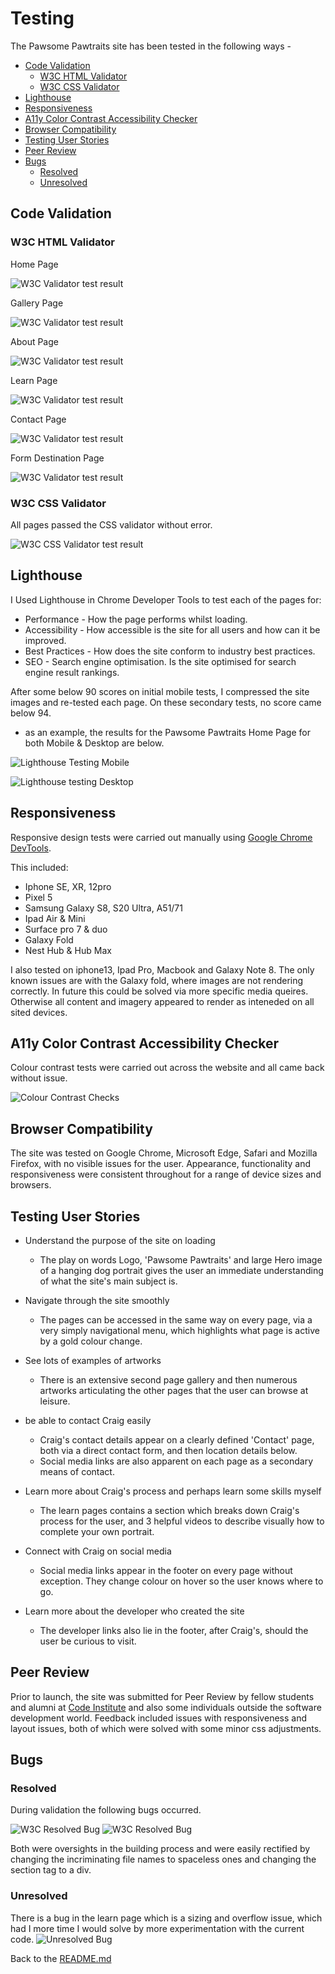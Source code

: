 # Testing 

The Pawsome Pawtraits site has been tested in the following ways -

- [Code Validation](#code-validation)
    - [W3C HTML Validator](#w3c-html-validator) 
    - [W3C CSS Validator](#w3c-css-validator)
- [Lighthouse](#lighthouse)
- [Responsiveness](#responsiveness)
- [A11y Color Contrast Accessibility Checker](#a11y-color-contrast-accessibility-checker)
- [Browser Compatibility](#browser-compatibility)
- [Testing User Stories](#testing-user-stories)
- [Peer Review](#peer-review)
- [Bugs](#bugs)
    - [Resolved](#resolved)
    - [Unresolved](#unresolved)


## Code Validation 

### W3C HTML Validator

Home Page

![W3C Validator test result](assets/readme-images/W3C/no-errors-small.png)

Gallery Page

![W3C Validator test result](assets/readme-images/W3C/no-errors-small.png)

About Page

![W3C Validator test result](assets/readme-images/W3C/no-errors-small.png)

Learn Page

![W3C Validator test result](assets/readme-images/W3C/no-errors-small.png)

Contact Page

![W3C Validator test result](assets/readme-images/W3C/no-errors-small.png)

Form Destination Page

![W3C Validator test result](assets/readme-images/W3C/no-errors-small.png)


### W3C CSS Validator 

All pages passed the CSS validator without error. 

![W3C CSS Validator test result](assets/readme-images/W3C-css/W3C-css-congrats.png)

## Lighthouse 

I Used Lighthouse in Chrome Developer Tools to test each of the pages for:

- Performance - How the page performs whilst loading.
- Accessibility - How accessible is the site for all users and how can it be improved.
- Best Practices - How does the site conform to industry best practices.
- SEO - Search engine optimisation. Is the site optimised for search engine result rankings.

After some below 90 scores on initial mobile tests, I compressed the site images and re-tested each page. On these secondary tests, no score came below 94.

- as an example, the results for the Pawsome Pawtraits Home Page for both Mobile & Desktop are below.

![Lighthouse Testing Mobile](assets/readme-images/lighthouse-mobile.png)

![Lighthouse testing Desktop](assets/readme-images/lighthouse-desktop.png)

## Responsiveness 

Responsive design tests were carried out manually using [Google Chrome DevTools](https://developer.chrome.com/docs/devtools/). 

This included:
- Iphone SE, XR, 12pro
- Pixel 5
- Samsung Galaxy S8, S20 Ultra, A51/71
- Ipad Air & Mini
- Surface pro 7 & duo
- Galaxy Fold
- Nest Hub & Hub Max

I also tested on iphone13, Ipad Pro, Macbook and Galaxy Note 8. The only known issues are with the Galaxy fold, where images are not rendering correctly. In future this could be solved via more specific media queires. Otherwise all content and imagery appeared to render as inteneded on all sited devices.


## A11y Color Contrast Accessibility Checker

Colour contrast tests were carried out across the website and all came back without issue. 

![Colour Contrast Checks](assets/readme-images/colour-contrast-example.png)

## Browser Compatibility

The site was tested on Google Chrome, Microsoft Edge, Safari and Mozilla Firefox, with no visible issues for the user. Appearance, functionality and responsiveness were consistent throughout for a range of device sizes and browsers.

## Testing User Stories 

- Understand the purpose of the site on loading

    - The play on words Logo, 'Pawsome Pawtraits' and large Hero image of a hanging dog portrait gives the user an immediate understanding of what the site's main subject is. 

- Navigate through the site smoothly

    - The pages can be accessed in the same way on every page, via a very simply navigational menu, which highlights what page is active by a gold colour change. 

- See lots of examples of artworks

    - There is an extensive second page gallery and then numerous artworks articulating the other pages that the user can browse at leisure. 

- be able to contact Craig easily

    - Craig's contact details appear on a clearly defined 'Contact' page, both via a direct contact form, and then location details below. 
    - Social media links are also apparent on each page as a secondary means of contact. 

- Learn more about Craig's process and perhaps learn some skills myself

    - The learn pages contains a section which breaks down Craig's process for the user, and 3 helpful videos to describe visually how to complete your own portrait.

- Connect with Craig on social media 

    - Social media links appear in the footer on every page without exception. They change colour on hover so the user knows where to go. 

- Learn more about the developer who created the site

    - The developer links also lie in the footer, after Craig's, should the user be curious to visit.

## Peer Review

Prior to launch, the site was submitted for Peer Review by fellow students and alumni at [Code Institute](https://codeinstitute.net/) and also some individuals outside the software development world. Feedback included issues with responsiveness and layout issues, both of which were solved with some minor css adjustments. 

## Bugs

### Resolved

During validation the following bugs occurred.

![W3C Resolved Bug](assets/readme-images/W3C/errors.png)
![W3C Resolved Bug](assets/readme-images/W3C/learn-warning.png)

Both were oversights in the building process and were easily rectified by changing the incriminating file names to spaceless ones and changing the section tag to a div. 

### Unresolved

There is a bug in the learn page which is a sizing and overflow issue, which had I more time I would solve by more experimentation with the current code. 
![Unresolved Bug](assets/readme-images/known-bug.png)

Back to the [README.md](./README.md#testing)